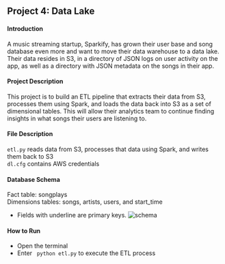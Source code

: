 ## Project 4: Data Lake

#### Introduction
A music streaming startup, Sparkify, has grown their user base and song database even more and want to move their data warehouse to a data lake. Their data resides in S3, in a directory of JSON logs on user activity on the app, as well as a directory with JSON metadata on the songs in their app.

#### Project Description
This project is to build an ETL pipeline that extracts their data from S3, processes them using Spark, and loads the data back into S3 as a set of dimensional tables. This will allow their analytics team to continue finding insights in what songs their users are listening to.

#### File Description
```etl.py``` reads data from S3, processes that data using Spark, and writes them back to S3 <br>
```dl.cfg``` contains AWS credentials

#### Database Schema
Fact table: songplays <br>
Dimensions tables: songs, artists, users, and start_time
* Fields with underline are primary keys.
![schema](./image/StarSchema.png)

#### How to Run
* Open the terminal
* Enter `` python etl.py`` to execute the ETL process
